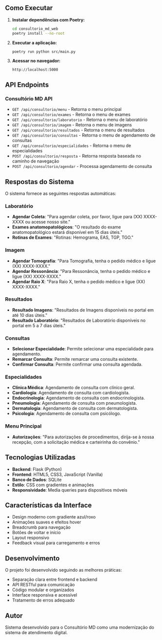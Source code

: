 ## Como Executar

1. **Instalar dependências com Poetry:**
   ```bash
   cd consultorio_md_web
   poetry install --no-root
   ```

2. **Executar a aplicação:**
   ```bash
   poetry run python src/main.py
   ```

3. **Acessar no navegador:**
   ```
   http://localhost:5000
   ```

## API Endpoints

### Consultório MD API

- `GET /api/consultorio/menu` - Retorna o menu principal
- `GET /api/consultorio/exames` - Retorna o menu de exames
- `GET /api/consultorio/laboratorio` - Retorna o menu de laboratório
- `GET /api/consultorio/imagem` - Retorna o menu de imagens
- `GET /api/consultorio/resultados` - Retorna o menu de resultados
- `GET /api/consultorio/consultas` - Retorna o menu de agendamento de consultas
- `GET /api/consultorio/especialidades` - Retorna o menu de especialidades
- `POST /api/consultorio/resposta` - Retorna resposta baseada no caminho de navegação
- `POST /api/consultorio/agendar` - Processa agendamento de consulta

## Respostas do Sistema

O sistema fornece as seguintes respostas automáticas:

### Laboratório
- **Agendar Coleta**: "Para agendar coleta, por favor, ligue para (XX) XXXX-XXXX ou acesse nosso site."
- **Exames anatomopatológicos**: "O resultado do exame anatomopatológico estará disponível em 15 dias úteis."
- **Rotinas de Exames**: "Rotinas: Hemograma, EAS, TGP, TGO."

### Imagem
- **Agendar Tomografia**: "Para Tomografia, tenha o pedido médico e ligue (XX) XXXX-XXXX."
- **Agendar Ressonância**: "Para Ressonância, tenha o pedido médico e ligue (XX) XXXX-XXXX."
- **Agendar Raio X**: "Para Raio X, tenha o pedido médico e ligue (XX) XXXX-XXXX."

### Resultados
- **Resultado Imagens**: "Resultados de Imagens disponíveis no portal em até 10 dias úteis."
- **Resultado Laboratório**: "Resultados de Laboratório disponíveis no portal em 5 a 7 dias úteis."

### Consultas
- **Selecionar Especialidade**: Permite selecionar uma especialidade para agendamento.
- **Remarcar Consulta**: Permite remarcar uma consulta existente.
- **Confirmar Consulta**: Permite confirmar uma consulta agendada.

### Especialidades
- **Clínica Médica**: Agendamento de consulta com clínico geral.
- **Cardiologia**: Agendamento de consulta com cardiologista.
- **Endocrinologia**: Agendamento de consulta com endocrinologista.
- **Pneumologia**: Agendamento de consulta com pneumologista.
- **Dermatologia**: Agendamento de consulta com dermatologista.
- **Psicologia**: Agendamento de consulta com psicólogo.

### Menu Principal
- **Autorizações**: "Para autorizações de procedimentos, dirija-se à nossa recepção, com a solicitação médica e carteirinha do convênio."

## Tecnologias Utilizadas

- **Backend**: Flask (Python)
- **Frontend**: HTML5, CSS3, JavaScript (Vanilla)
- **Banco de Dados**: SQLite
- **Estilo**: CSS com gradientes e animações
- **Responsividade**: Media queries para dispositivos móveis

## Características da Interface

- Design moderno com gradiente azul/roxo
- Animações suaves e efeitos hover
- Breadcrumb para navegação
- Botões de voltar e início
- Layout responsivo
- Feedback visual para carregamento e erros

## Desenvolvimento

O projeto foi desenvolvido seguindo as melhores práticas:

- Separação clara entre frontend e backend
- API RESTful para comunicação
- Código modular e organizados
- Interface responsiva e acessível
- Tratamento de erros adequado

## Autor

Sistema desenvolvido para o Consultório MD como uma modernização do sistema de atendimento digital.

